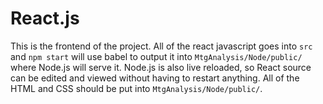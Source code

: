 # React.js
This is the frontend of the project. All of the react javascript goes into `src` and `npm start` will use babel to output it into `MtgAnalysis/Node/public/` where Node.js will serve it. Node.js is also live reloaded, so React source can be edited and viewed without having to restart anything. All of the HTML and CSS should be put into `MtgAnalysis/Node/public/`.